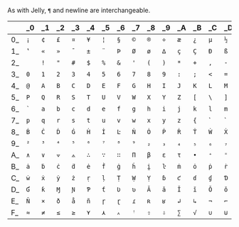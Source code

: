 As with Jelly, `¶` and newline are interchangeable.


|    | _0 | _1 | _2 | _3 | _4 | _5 | _6 | _7 | _8 | _9 | _A | _B | _C | _D | _E | _F |
|----|----|----|----|----|----|----|----|----|----|----|----|----|----|----|----|----|
| 0_ | `¡`| `¢`| `£`| `¤`| `¥`| `¦`| `§`| `©`| `®`| `÷`| `æ`| `¿`| `µ`| `½`| `þ`| `“`|
| 1_ | `‛`| `«`| `»`| `¯`| `±`| `¨`| `Þ`| `Ø`| `ø`| `∆`| `ç`| `Ç`| `Ð`| `ß`| `†`| `€`|
| 2_ | ` `| `!`| `"`| `#`| `$`| `%`| `&`| `'`| `(`| `)`| `*`| `+`| `,`| `-`| `.`| `/`|
| 3_ | `0`| `1`| `2`| `3`| `4`| `5`| `6`| `7`| `8`| `9`| `:`| `;`| `<`| `=`| `>`| `?`|
| 4_ | `@`| `A`| `B`| `C`| `D`| `E`| `F`| `G`| `H`| `I`| `J`| `K`| `L`| `M`| `N`| `O`|
| 5_ | `P`| `Q`| `R`| `S`| `T`| `U`| `V`| `W`| `X`| `Y`| `Z`| `[`|`\`| `]`| `^`| `_`|
| 6_ |<code>`</code>| `a`| `b`| `c`| `d`| `e`| `f`| `g`| `h`| `i`| `j`| `k`| `l`| `m`| `n`| `o`|
| 7_ | `p`| `q`| `r`| `s`| `t`| `u`| `v`| `w`| `x`| `y`| `z`| `{`| `|`| `}`| `~`| `¶`|
| 8_ | `Ḃ`| `Ċ`| `Ḋ`| `Ġ`| `Ḣ`| `İ`| `Ŀ`| `Ṅ`| `Ȯ`| `Ṗ`| `Ṙ`| `Ṫ`| `Ẇ`| `Ẋ`| `Ẏ`| `Ż`|
| 9_ | `²`| `³`| `⁴`| `⁵`| `⁶`| `⁷`| `⁸`| `⁹`| `₂`| `₃`| `₄`| `₅`| `₆`| `₇`| `‹`| `›`|
| A_ | `∧`| `∨`| `⟇`| `⟑`| `∴`| `∵`| `∷`| `Π`| `β`| `ε`| `τ`| `•`| `⁺`| `⁼`| `⁾`| `℅`|
| B_ | `ȧ`| `ḃ`| `ċ`| `ḋ`| `ė`| `ḟ`| `ġ`| `ḣ`| `ḭ`| `ŀ`| `ṁ`| `ȯ`| `ṗ`| `ṙ`| `ṡ`| `ṫ`|
| C_ | `ẇ`| `ẋ`| `ẏ`| `ż`| `ṛ`| `ḷ`| `Ṭ`| `Ẉ`| `Ỵ`| `ɓ`| `ƈ`| `ɗ`| `ɠ`| `Ɗ`| `Ƒ`| `ƒ`|
| D_ | `Ɠ`| `ƙ`| `Ɱ`| `Ɲ`| `Ƥ`| `ƭ`| `Ʋ`| `ʋ`| `Ǎ`| `ǎ`| `Ǐ`| `ǐ`| `Ǒ`| `ǒ`| `Ǔ`| `ǔ`|
| E_ | `Ñ`| `×`| `ð`| `å`| `ñ`| `ɼ`| `ɽ`| `ɾ`| `ʀ`| `ʁ`| `↲`| `↳`| `¬`| `⌐`| `⌊`| `⌈`|
| F_ | `≈`| `≠`| `≤`| `≥`| `⋎`| `⋏`| `꘍`| `ꜝ`| `⇧`| `⇩`| `∑`| `√`| `∪`| `⊍`| `ȷ`| `↵`|
